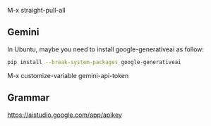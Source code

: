 M-x straight-pull-all

## Gemini

In Ubuntu, maybe you need to install google-generativeai as follow:

```bash
pip install --break-system-packages google-generativeai
```
M-x customize-variable gemini-api-token

## Grammar


https://aistudio.google.com/app/apikey
